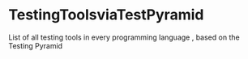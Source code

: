 # TestingToolsviaTestPyramid
List of all testing tools in every programming language , based on the Testing Pyramid
